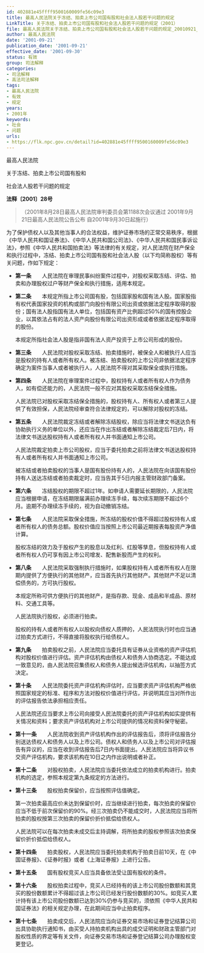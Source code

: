 ```yaml
---
id: 402881e45ffff9500160009fe56c09e3
title: 最高人民法院关于冻结、拍卖上市公司国有股和社会法人股若干问题的规定
LinkTitle: 关于冻结、拍卖上市公司国有股和社会法人股若干问题的规定（2001）
file: 最高人民法院关于冻结、拍卖上市公司国有股和社会法人股若干问题的规定_20010921_402881e45ffff9500160009fe56c09e3.docx
author: 最高人民法院
date: '2001-09-21'
publication_date: '2001-09-21'
effective_date: '2001-09-30'
status: 有效
group: 司法解释
categories:
- 司法解释
- 高法司法解释
tags:
- 最高人民法院
- 有效
- 规定
years:
- 2001年
keywords:
- 社会
- 问题
urls:
- https://flk.npc.gov.cn/detail?id=402881e45ffff9500160009fe56c09e3
---
```


最高人民法院

关于冻结、拍卖上市公司国有股和

社会法人股若干问题的规定

**法释〔2001〕28号**

> （2001年8月28日最高人民法院审判委员会第1188次会议通过 2001年9月21日最高人民法院公告公布 自2001年9月30日起施行）

为了保护债权人以及其他当事人的合法权益，维护证券市场的正常交易秩序，根据《中华人民共和国证券法》、《中华人民共和国公司法》、《中华人民共和国民事诉讼法》，参照《中华人民共和国拍卖法》等法律的有关规定，对人民法院在财产保全和执行过程中，冻结、拍卖上市公司国有股和社会法人股（以下均简称股权）等有关问题，作如下规定：

- **第一条**　　人民法院在审理民事纠纷案件过程中，对股权采取冻结、评估、拍卖和办理股权过户等财产保全和执行措施，适用本规定。

- **第二条**　　本规定所指上市公司国有股，包括国家股和国有法人股。国家股指有权代表国家投资的机构或部门向股份有限公司出资或依据法定程序取得的股份；国有法人股指国有法人单位，包括国有资产比例超过50%的国有控股企业，以其依法占有的法人资产向股份有限公司出资形成或者依据法定程序取得的股份。

  本规定所指社会法人股是指非国有法人资产投资于上市公司形成的股份。

- **第三条**　　人民法院对股权采取冻结、拍卖措施时，被保全人和被执行人应当是股权的持有人或者所有权人。被冻结、拍卖股权的上市公司非依据法定程序确定为案件当事人或者被执行人，人民法院不得对其采取保全或执行措施。

- **第四条**　　人民法院在审理案件过程中，股权持有人或者所有权人作为债务人，如有偿还能力的，人民法院一般不应对其股权采取冻结保全措施。

  人民法院已对股权采取冻结保全措施的，股权持有人、所有权人或者第三人提供了有效担保，人民法院经审查符合法律规定的，可以解除对股权的冻结。

- **第五条**　　人民法院裁定冻结或者解除冻结股权，除应当将法律文书送达负有协助执行义务的单位以外，还应当在作出冻结或者解除冻结裁定后7日内，将法律文书送达股权持有人或者所有权人并书面通知上市公司。

  人民法院裁定拍卖上市公司股权，应当于委托拍卖之前将法律文书送达股权持有人或者所有权人并书面通知上市公司。

  被冻结或者拍卖股权的当事人是国有股份持有人的，人民法院在向该国有股份持有人送达冻结或者拍卖裁定时，应当告其于5日内报主管财政部门备案。

- **第六条**　　冻结股权的期限不超过1年。如申请人需要延长期限的，人民法院应当根据申请，在冻结期限届满前办理续冻手续，每次续冻期限不超过6个月。逾期不办理续冻手续的，视为自动撤销冻结。

- **第七条**　　人民法院采取保全措施，所冻结的股权价值不得超过股权持有人或者所有权人的债务总额。股权价值应当按照上市公司最近期报表每股资产净值计算。

  股权冻结的效力及于股权产生的股息以及红利、红股等孳息，但股权持有人或者所有权人仍可享有因上市公司增发、配售新股而产生的权利。

- **第八条**　　人民法院采取强制执行措施时，如果股权持有人或者所有权人在限期内提供了方便执行的其他财产，应当首先执行其他财产。其他财产不足以清偿债务的，方可执行股权。

  本规定所称可供方便执行的其他财产，是指存款、现金、成品和半成品、原材料、交通工具等。

  人民法院执行股权，必须进行拍卖。

  股权的持有人或者所有权人以股权向债权人质押的，人民法院执行时也应当通过拍卖方式进行，不得直接将股权执行给债权人。

- **第九条**　　拍卖股权之前，人民法院应当委托具有证券从业资格的资产评估机构对股权价值进行评估。资产评估机构由债权人和债务人协商选定。不能达成一致意见的，由人民法院召集债权人和债务人提出候选评估机构，以抽签方式决定。

- **第十条**　　人民法院委托资产评估机构评估时，应当要求资产评估机构严格依照国家规定的标准、程序和方法对股权价值进行评估，并说明其应当对所作出的评估报告依法承担相应责任。

  人民法院还应当要求上市公司向接受人民法院委托的资产评估机构如实提供有关情况和资料；要求资产评估机构对上市公司提供的情况和资料保守秘密。

- **第十一条**　　人民法院收到资产评估机构作出的评估报告后，须将评估报告分别送达债权人和债务人以及上市公司。债权人和债务人以及上市公司对评估报告有异议的，应当在收到评估报告后7日内书面提出。人民法院应当将异议书交资产评估机构，要求该机构在10日之内作出说明或者补正。

- **第十二条**　　对股权拍卖，人民法院应当委托依法成立的拍卖机构进行。拍卖机构的选定，参照本规定第九条规定的方法进行。

- **第十三条**　　股权拍卖保留价，应当按照评估值确定。

  第一次拍卖最高应价未达到保留价时，应当继续进行拍卖，每次拍卖的保留价应当不低于前次保留价的90%。经三次拍卖仍不能成交时，人民法院应当将所拍卖的股权按第三次拍卖的保留价折价抵偿给债权人。

  人民法院可以在每次拍卖未成交后主持调解，将所拍卖的股权参照该次拍卖保留价折价抵偿给债权人。

- **第十四条**　　拍卖股权，人民法院应当委托拍卖机构于拍卖日前10天，在《中国证券报》、《证券时报》或者《上海证券报》上进行公告。

- **第十五条**　　国有股权竞买人应当具备依法受让国有股权的条件。

- **第十六条**　　股权拍卖过程中，竞买人已经持有的该上市公司股份数额和其竞买的股份数额累计不得超过该上市公司已经发行股份数额的30%。如竞买人累计持有该上市公司股份数额已达到30%仍参与竞买的，须依照《中华人民共和国证券法》的相关规定办理，在此期间应当中止拍卖程序。

- **第十七条**　　拍卖成交后，人民法院应当向证券交易市场和证券登记结算公司出具协助执行通知书，由买受人持拍卖机构出具的成交证明和财政主管部门对股权性质的界定等有关文件，向证券交易市场和证券登记结算公司办理股权变更登记。

